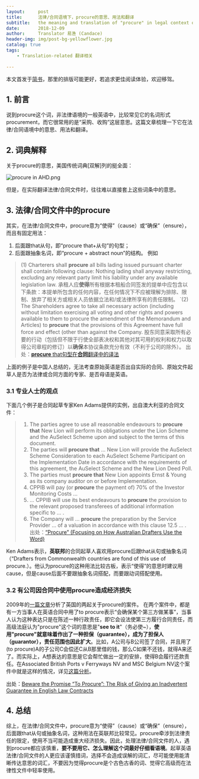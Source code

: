 ```yaml
---
layout:     post
title:      法律/合同语境下，procure的意思、用法和翻译
subtitle:   the meaning and translation of "procure" in legal context or contracts
date:       2018-12-09
author:     Translator 易渔 (Candace)
header-img: img/post-bg-yellowflower.jpg
catalog: true
tags:
    - Translation-related 翻译相关
    
---
```


本文首发于[简书](https://www.jianshu.com/p/f13b231e49c8)，那里的排版可能更好，若追求更佳阅读体验，欢迎移驾。

## 1. 前言
说到procure这个词，非法律语境的一般英语中，比较常见它的名词形式procurement，而它很常用的是“采购、收购”这层意思。这篇文章梳理一下它在法律/合同语境中的意思、用法和翻译。
## 2. 词典解释
关于procure的意思，美国传统词典[双解]列的挺全面：

![procure in AHD.png](https://upload-images.jianshu.io/upload_images/1343920-689e4e8c0ed4ec09.png?imageMogr2/auto-orient/strip%7CimageView2/2/w/1240)

但是，在实际翻译法律/合同文件时，往往难以直接套上这些词条中的意思。
## 3. 法律/合同文件中的procure
其实，在法律/合同文件中，procure意为“使得”（cause）或“确保”（ensure），而且有固定用法：
1. 后面跟that从句，即“procure that+从句”的句型；
2. 后面跟抽象名词，即“procure + abstract noun”的结构。
例如
> (1) Charterers shall **procure** all bills lading issued pursuant charter shall contain following clause: Nothing lading shall anyway restricting, excluding any relevant party limit his liability under any available legislation law.
承租人应**使得**所有根据本租船合同签发的提单中应包含以下条款：本提单所包含的任何内容，在任何情况下不应被理解为排除、限制、放弃了相关方或相关人员依据立法和/或法律所享有的责任限制。
`(2) The Shareholders agree to take all necessary action (including without limitation exercising all voting and other rights and  powers available to them to procure the amendment of the Memorandum and Articles) to **procure** that the provisions of this Agreement have full force and effect (other than against the Company.
股东同意采取所有必要的行动（包括但不限于行使全部表决权和其他对其可用的权利和权力以取得公司章程的修订）以**确保**本协议条款充分有效（不利于公司的除外）。
> 出处：[**procure** that句型在**合同**翻译中的译法
](https://wenku.baidu.com/view/256b3a7826284b73f242336c1eb91a37f1113216.html) 

上面的例子是中国人总结的，无法考查原始英语是否出自实际的合同、原始文件起草人是否为法律或合同方面的专家、是否母语是英语。
### 3.1 专业人士的观点
下面几个例子是合同起草专家Ken Adams提供的实例，出自澳大利亚的合同文件：
> 1. The parties agree to use all reasonable endeavours to **procure that** New Lion will perform its obligations under the Lion Scheme and the AuSelect Scheme upon and subject to the terms of this document. 
>2. The parties will **procure that** … New Lion will provide the AuSelect Scheme Consideration to each AuSelect Scheme Participant on the Implementation Date in accordance with the requirements of this agreement, the AuSelect Scheme and the New Lion Deed Poll.
> 3. The parties must **procure that** New Lion appoints Ernst & Young as its company auditor on or before Implementation. 
> 4. CPPIB will pay (or **procure** the payment of) 70% of the Investor Monitoring Costs …
> 5. … CPPIB will use its best endeavours to **procure** the provision to the relevant proposed transferees of additional information specific to … .
> 6. The Company will … **procure** the preparation by the Service Provider … of a valuation in accordance with this clause 12.5 … .  
出处：[“Procure” (Focusing on How Australian Drafters Use the Word)](https://www.adamsdrafting.com/procure/)

Ken Adams表示，**英联邦**的合同起草人喜欢用procure后跟that从句或抽象名词（“Drafters from Commonwealth countries are fond of this use of procure.）。他认为procure的这种用法比较古板，表示“使得”的意思时建议用cause，但是cause后面不要跟抽象名词搭配，而要跟动词搭配使用。

### 3.2 有公司因合同中使用procure造成经济损失
2009年的[一篇文章](https://www.mofo.com/resources/publications/beware-the-promise-to-procure-the-risk-of-giving-an-inadvertent-guarantee-in-english-law-contracts.html)分析了英国的两起关于procure的案件。
在两个案件中，都是有一方当事人在英语合同中用了to procure表示“会确保某个第三方做某事”，当事人认为这种表达只是在陈述一种行政责任，即它会设法使第三方履行合同责任，而高级法庭认为"procure"这个词的意思是"**see to it**"（务必使~），**使用"procure"就意味着作出了一种担保（guarantee），成为了担保人（guarantor），责任范围也因此扩大**。比如，A公司与B公司签了合同，并且用了(to procure)A的子公司C会偿还C从B那里借的钱，那么C如果不还钱，就得A来还了。而实际上，A想表达的意思是它会帮忙做出一定的安排，使得B会履行还款责任。在Associated British Ports v Ferryways NV and MSC Belgium NV这个案件中就是这样的情况，详见[这篇分析](https://www.mofo.com/resources/publications/beware-the-promise-to-procure-the-risk-of-giving-an-inadvertent-guarantee-in-english-law-contracts.html)。

出处：[Beware the Promise “To Procure”: The Risk of Giving an Inadvertent Guarantee in English Law Contracts](https://www.mofo.com/resources/publications/beware-the-promise-to-procure-the-risk-of-giving-an-inadvertent-guarantee-in-english-law-contracts.html)
## 4. 总结
综上，在法律/合同文件中，procure意为“使得”（cause）或“确保”（ensure），后面跟that从句或抽象名词，这种用法在英联邦比较常见。procure牵涉到法律责任的限定，使用不当可能造成重大经济损失。因此，处理法律/合同文件的人，遇到procure都应该慎重，**要不要用它、怎么理解这个词最好仔细看语境**。起草英语法律/合同文件的人更应该谨慎措词，选择不会造成误解的词汇，尽可能使用能清晰传达意思的词汇，不要因为觉得procure是个古色古香的词、觉得它高级而在法律性文件中轻率使用。

